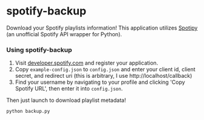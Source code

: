 
# spotify-backup
Download your Spotify playlists information! This application utilizes [Spotipy](https://github.com/plamere/spotipy) (an unofficial Spotify API wrapper for Python).

### Using spotify-backup

1. Visit [developer.spotify.com](developer.spotify.com) and register your application.
1. Copy `example-config.json` to `config.json` and enter your client id, client secret, and redirect uri (this is arbitrary, I use http://localhost/callback)
1. Find your username by navigating to your profile and clicking 'Copy Spotify URL', then enter it into `config.json`.

Then just launch to download playlist metadata!
```
python backup.py
```
